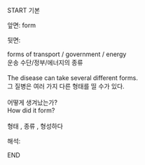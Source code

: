 START
기본

앞면:
form


뒷면:
<div>forms of transport / government / energy </div><div>운송 수단/정부/에너지의 종류</div><div><br></div><div><div>The disease can take several different forms. </div><div>그 질병은 여러 가지 다른 형태를 띨 수가 있다.</div></div><div><br></div><div><div><div>어떻게 생겨났는가?</div></div><div><div>How did it form?</div></div></div><div><br></div><div>형태 , 종류 , 형성하다</div>


해석:

END